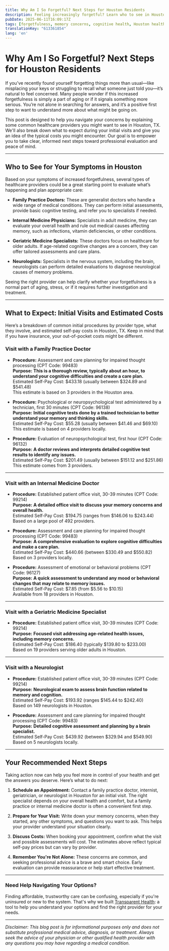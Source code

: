 ```yaml
---
title: Why Am I So Forgetful? Next Steps for Houston Residents  
description: Feeling increasingly forgetful? Learn who to see in Houston, TX, what initial visits might cost, and how to take your next health steps today.  
pubDate: 2025-06-11T16:09:17Z
tags: [forgetfulness, memory concerns, cognitive health, Houston healthcare, doctor visits, cost transparency]
translationKey: "613361854"
lang: 'en'
---
```


# Why Am I So Forgetful? Next Steps for Houston Residents

If you’ve recently found yourself forgetting things more than usual—like misplacing your keys or struggling to recall what someone just told you—it’s natural to feel concerned. Many people wonder if this increased forgetfulness is simply a part of aging or if it signals something more serious. You’re not alone in searching for answers, and it’s a positive first step to want to understand more about what might be going on.

This post is designed to help you navigate your concerns by explaining some common healthcare providers you might want to see in Houston, TX. We'll also break down what to expect during your initial visits and give you an idea of the typical costs you might encounter. Our goal is to empower you to take clear, informed next steps toward professional evaluation and peace of mind.

---

## Who to See for Your Symptoms in Houston

Based on your symptoms of increased forgetfulness, several types of healthcare providers could be a great starting point to evaluate what’s happening and plan appropriate care:

- **Family Practice Doctors:** These are generalist doctors who handle a wide range of medical conditions. They can perform initial assessments, provide basic cognitive testing, and refer you to specialists if needed.

- **Internal Medicine Physicians:** Specialists in adult medicine, they can evaluate your overall health and rule out medical causes affecting memory, such as infections, vitamin deficiencies, or other conditions.

- **Geriatric Medicine Specialists:** These doctors focus on healthcare for older adults. If age-related cognitive changes are a concern, they can offer tailored assessments and care plans.

- **Neurologists:** Specialists in the nervous system, including the brain, neurologists can perform detailed evaluations to diagnose neurological causes of memory problems.

Seeing the right provider can help clarify whether your forgetfulness is a normal part of aging, stress, or if it requires further investigation and treatment.

---

## What to Expect: Initial Visits and Estimated Costs

Here’s a breakdown of common initial procedures by provider type, what they involve, and estimated self-pay costs in Houston, TX. Keep in mind that if you have insurance, your out-of-pocket costs might be different.

### Visit with a Family Practice Doctor

- **Procedure:** Assessment and care planning for impaired thought processing (CPT Code: 99483)  
  **Purpose:** **This is a thorough review, typically about an hour, to understand your cognitive difficulties and create a care plan.**  
  Estimated Self-Pay Cost: $433.18 (usually between $324.89 and $541.48)  
  This estimate is based on 3 providers in the Houston area.

- **Procedure:** Psychological or neuropsychological test administered by a technician, first 30 minutes (CPT Code: 96138)  
  **Purpose:** **Initial cognitive tests done by a trained technician to better understand your memory and thinking skills.**  
  Estimated Self-Pay Cost: $55.28 (usually between $41.46 and $69.10)  
  This estimate is based on 4 providers locally.

- **Procedure:** Evaluation of neuropsychological test, first hour (CPT Code: 96132)  
  **Purpose:** **A doctor reviews and interprets detailed cognitive test results to identify any issues.**  
  Estimated Self-Pay Cost: $201.49 (usually between $151.12 and $251.86)  
  This estimate comes from 3 providers.

---

### Visit with an Internal Medicine Doctor

- **Procedure:** Established patient office visit, 30-39 minutes (CPT Code: 99214)  
  **Purpose:** **A detailed office visit to discuss your memory concerns and overall health.**  
  Estimated Self-Pay Cost: $194.75 (ranges from $146.06 to $243.44)  
  Based on a large pool of 492 providers.

- **Procedure:** Assessment and care planning for impaired thought processing (CPT Code: 99483)  
  **Purpose:** **A comprehensive evaluation to explore cognitive difficulties and make a care plan.**  
  Estimated Self-Pay Cost: $440.66 (between $330.49 and $550.82)  
  Based on 3 providers locally.

- **Procedure:** Assessment of emotional or behavioral problems (CPT Code: 96127)  
  **Purpose:** **A quick assessment to understand any mood or behavioral changes that may relate to memory issues.**  
  Estimated Self-Pay Cost: $7.85 (from $5.56 to $10.15)  
  Available from 18 providers in Houston.

---

### Visit with a Geriatric Medicine Specialist

- **Procedure:** Established patient office visit, 30-39 minutes (CPT Code: 99214)  
  **Purpose:** **Focused visit addressing age-related health issues, including memory concerns.**  
  Estimated Self-Pay Cost: $186.40 (typically $139.80 to $233.00)  
  Based on 19 providers serving older adults in Houston.

---

### Visit with a Neurologist

- **Procedure:** Established patient office visit, 30-39 minutes (CPT Code: 99214)  
  **Purpose:** **Neurological exam to assess brain function related to memory and cognition.**  
  Estimated Self-Pay Cost: $193.92 (ranges $145.44 to $242.40)  
  Based on 149 neurologists in Houston.

- **Procedure:** Assessment and care planning for impaired thought processing (CPT Code: 99483)  
  **Purpose:** **Detailed cognitive assessment and planning by a brain specialist.**  
  Estimated Self-Pay Cost: $439.92 (between $329.94 and $549.90)  
  Based on 5 neurologists locally.

---

## Your Recommended Next Steps

Taking action now can help you feel more in control of your health and get the answers you deserve. Here’s what to do next:

1. **Schedule an Appointment:** Contact a family practice doctor, internist, geriatrician, or neurologist in Houston for an initial visit. The right specialist depends on your overall health and comfort, but a family practice or internal medicine doctor is often a convenient first step.

2. **Prepare for Your Visit:** Write down your memory concerns, when they started, any other symptoms, and questions you want to ask. This helps your provider understand your situation clearly.

3. **Discuss Costs:** When booking your appointment, confirm what the visit and possible assessments will cost. The estimates above reflect typical self-pay prices but can vary by provider.

4. **Remember You're Not Alone:** These concerns are common, and seeking professional advice is a brave and smart choice. Early evaluation can provide reassurance or help start effective treatment.

---

### Need Help Navigating Your Options?

Finding affordable, trustworthy care can be confusing, especially if you're uninsured or new to the system. That's why we built [Transparent Health](https://transparenthealth.ai): a tool to help you understand your options and find the right provider for your needs. 

---

*Disclaimer: This blog post is for informational purposes only and does not substitute professional medical advice, diagnosis, or treatment. Always seek the advice of your physician or other qualified health provider with any questions you may have regarding a medical condition.*